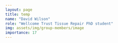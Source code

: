 ```yaml
---
layout: page
title: temp
name: "David Wilson"
role: "Wellcome Trust Tissue Repair PhD student"
img: assets/img/group-members/image
importance: 17
---
```



